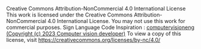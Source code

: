 Creative Commons Attribution-NonCommercial 4.0 International License
This work is licensed under the Creative Commons Attribution-NonCommercial 4.0 International License.
You may not use this work for commercial purposes.
Sign Language Code Inspiration : <a href="https://github.com/computervisioneng/sign-language-detector-python" target="_blank" >computervisioneng (Copyright (c) 2023 Computer vision developer)</a>
To view a copy of this license, visit https://creativecommons.org/licenses/by-nc/4.0/
